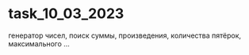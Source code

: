 # task_10_03_2023
генератор чисел, поиск суммы, произведения, количества пятёрок, максимального ...
